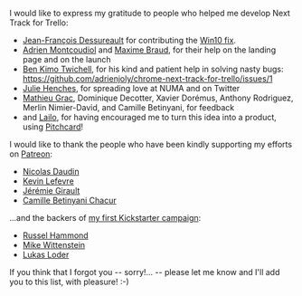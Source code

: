 I would like to express my gratitude to people who helped me develop Next Track for Trello:

- [Jean-François Dessureault](http://github.com/JeffDess) for contributing the [Win10 fix](https://github.com/adrienjoly/chrome-next-step-for-trello/pull/26).
- [Adrien Montcoudiol](http://twitter.com/adrienm) and [Maxime Braud](http://twitter.com/mxbraud), for their help on the landing page and on the launch
- [Ben Kimo Twichell](http://www.iambent.com/), for his kind and patient help in solving nasty bugs: https://github.com/adrienjoly/chrome-next-track-for-trello/issues/1
- [Julie Henches](https://twitter.com/j_henches), for spreading love at NUMA and on Twitter
- [Mathieu Grac](http://www.mathieugrac.com/), Dominique Decotter, Xavier Dorémus, Anthony Rodriguez, Merlin Nimier-David, and Camille Betinyani, for feedback
- and [Lailo](https://twitter.com/lailo_ch), for having encouraged me to turn this idea into a product, using [Pitchcard](http://pitchcard.io)!

I would like to thank the people who have been kindly supporting my efforts on [Patreon](https://www.patreon.com/adrienjoly):

- [Nicolas Daudin](https://www.patreon.com/user/creators?u=4570823)
- [Kevin Lefevre](https://www.patreon.com/user?u=4535157)
- [Jérémie Girault](https://www.patreon.com/user?u=4535051)
- [Camille Betinyani Chacur](https://www.patreon.com/user?u=4534824)

...and the backers of [my first Kickstarter campaign](https://www.kickstarter.com/projects/adrienjoly/next-step-for-trello-v20):

- [Russel Hammond](https://www.kickstarter.com/profile/237466455)
- [Mike Wittenstein](https://www.kickstarter.com/profile/671686487)
- [Lukas Loder](https://www.kickstarter.com/profile/18699683)

If you think that I forgot you -- sorry!... -- please let me know and I'll add you to this list, with pleasure! :-)
